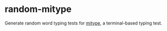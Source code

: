 # random-mitype

Generate random word typing tests for [mitype](https://github.com/Mithil467/mitype), a terminal-based typing test.
